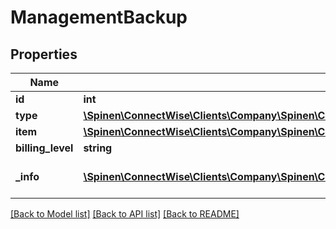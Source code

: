 # ManagementBackup

## Properties
Name | Type | Description | Notes
------------ | ------------- | ------------- | -------------
**id** | **int** |  | [optional] 
**type** | [**\Spinen\ConnectWise\Clients\Company\Spinen\ConnectWise\Clients\Company\Model\AgreementTypeReference**](AgreementTypeReference.md) |  | 
**item** | [**\Spinen\ConnectWise\Clients\Company\Spinen\ConnectWise\Clients\Company\Model\CatalogItemReference**](CatalogItemReference.md) |  | 
**billing_level** | **string** |  | 
**_info** | [**\Spinen\ConnectWise\Clients\Company\Spinen\ConnectWise\Clients\Company\Model\Metadata**](Metadata.md) | Metadata of the entity | [optional] 

[[Back to Model list]](../README.md#documentation-for-models) [[Back to API list]](../README.md#documentation-for-api-endpoints) [[Back to README]](../README.md)


